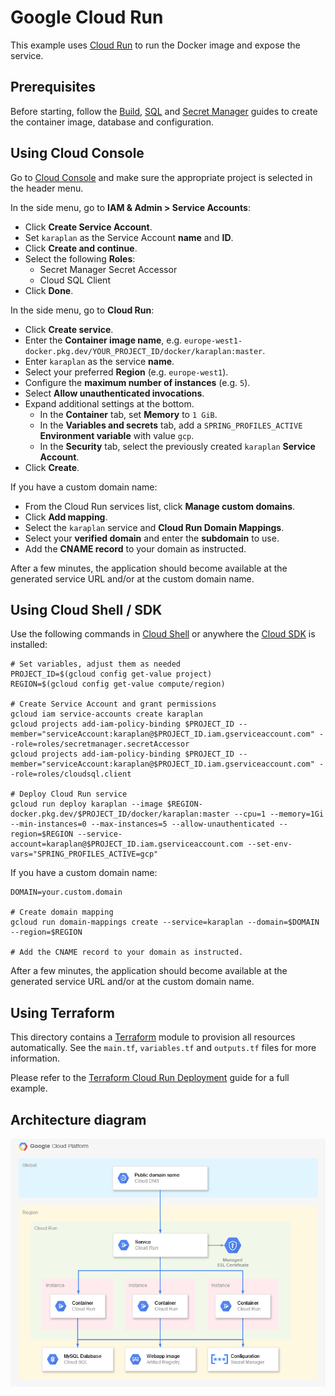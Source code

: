 # Google Cloud Run

This example uses [Cloud Run](https://cloud.google.com/run) to run the Docker image and expose the service.

## Prerequisites

Before starting, follow the [Build](../build), [SQL](../sql) and [Secret Manager](../secret-manager) guides to create the container image, database and configuration.

## Using Cloud Console

Go to [Cloud Console](https://console.cloud.google.com) and make sure the appropriate project is selected in the header menu.

In the side menu, go to **IAM & Admin > Service Accounts**:
* Click **Create Service Account**.
* Set `karaplan` as the Service Account **name** and **ID**.
* Click **Create and continue**.
* Select the following **Roles**:
  * Secret Manager Secret Accessor
  * Cloud SQL Client
* Click **Done**.

In the side menu, go to **Cloud Run**:
* Click **Create service**.
* Enter the **Container image name**, e.g. `europe-west1-docker.pkg.dev/YOUR_PROJECT_ID/docker/karaplan:master`.
* Enter `karaplan` as the service **name**.
* Select your preferred **Region** (e.g. `europe-west1`).
* Configure the **maximum number of instances** (e.g. `5`).
* Select **Allow unauthenticated invocations**.
* Expand additional settings at the bottom.
  * In the **Container** tab, set **Memory** to `1 GiB`.
  * In the **Variables and secrets** tab, add a `SPRING_PROFILES_ACTIVE` **Environment variable** with value `gcp`.
  * In the **Security** tab, select the previously created `karaplan` **Service Account**.
* Click **Create**.

If you have a custom domain name:
* From the Cloud Run services list, click **Manage custom domains**.
* Click **Add mapping**.
* Select the `karaplan` service and **Cloud Run Domain Mappings**.
* Select your **verified domain** and enter the **subdomain** to use.
* Add the **CNAME record** to your domain as instructed.

After a few minutes, the application should become available at the generated service URL and/or at the custom domain name.

## Using Cloud Shell / SDK

Use the following commands in [Cloud Shell](https://cloud.google.com/shell/) or anywhere the [Cloud SDK](https://cloud.google.com/sdk/) is installed:

    # Set variables, adjust them as needed
    PROJECT_ID=$(gcloud config get-value project)
    REGION=$(gcloud config get-value compute/region)

    # Create Service Account and grant permissions
    gcloud iam service-accounts create karaplan
    gcloud projects add-iam-policy-binding $PROJECT_ID --member="serviceAccount:karaplan@$PROJECT_ID.iam.gserviceaccount.com" --role=roles/secretmanager.secretAccessor
    gcloud projects add-iam-policy-binding $PROJECT_ID --member="serviceAccount:karaplan@$PROJECT_ID.iam.gserviceaccount.com" --role=roles/cloudsql.client

    # Deploy Cloud Run service
    gcloud run deploy karaplan --image $REGION-docker.pkg.dev/$PROJECT_ID/docker/karaplan:master --cpu=1 --memory=1Gi --min-instances=0 --max-instances=5 --allow-unauthenticated --region=$REGION --service-account=karaplan@$PROJECT_ID.iam.gserviceaccount.com --set-env-vars="SPRING_PROFILES_ACTIVE=gcp"

If you have a custom domain name:

    DOMAIN=your.custom.domain

    # Create domain mapping
    gcloud run domain-mappings create --service=karaplan --domain=$DOMAIN --region=$REGION

    # Add the CNAME record to your domain as instructed.

After a few minutes, the application should become available at the generated service URL and/or at the custom domain name.

## Using Terraform

This directory contains a [Terraform](https://terraform.io) module to provision all resources automatically. See the `main.tf`, `variables.tf` and `outputs.tf` files for more information.

Please refer to the [Terraform Cloud Run Deployment](../../terraform/cloudrun) guide for a full example.

## Architecture diagram

![Architecture](architecture.png)
